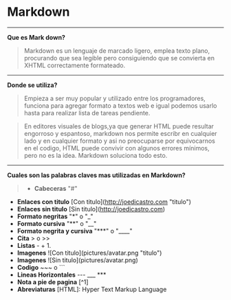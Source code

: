 # Markdown
---
**Que es Mark down?**   
>Markdown es un lenguaje de marcado ligero, emplea texto plano, procurando que sea legible pero consiguiendo que se convierta en XHTML correctamente formateado.

---
**Donde se utiliza?**   
>Empieza a ser muy popular y utilizado entre los programadores, funciona para agregar formato a textos web e igual podemos usarlo hasta para realizar lista de tareas pendiente.

>En editores visuales de blogs,ya que generar HTML puede resultar engorroso y espantoso, markdown nos permite escribr en cualquier lado y en cualquier formato y asi no preocuparse por equivocarnos en el codigo, HTML puede convivir con algunos errores mínimos, pero no es la idea. Markdown soluciona todo esto.

---

**Cuales son las palabras claves mas utilizadas en Markdown?**    

> - **Cabeceras** "\#"
- **Enlaces con titulo** \[Con titulo](http://joedicastro.com "titulo")
- **Enlaces sin titulo** \[Sin titulo](http://joedicastro.com)
- **Formato negritas** "\*" o "_"
- **Formato cursiva**  "\**" o "__"
- **Formato negrita y cursiva**  "\***" o "\____"
- **Cita** \> o >>
- **Listas** \- + 1.
- **Imagenes** \!\[Con titulo](pictures/avatar.png "titulo")
- **Imagenes**  \!\[Sin titulo](pictures/avatar.png)
- **Codigo** \~~~ o \```
- **Lineas Horizontales** \--- ___ ***
- **Nota a pie de pagina** \[^1]  
- **Abreviaturas** \[HTML]: Hyper Text Markup Language

